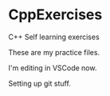 # CppExercises
C++ Self learning exercises

These are my practice files.

I'm editing in VSCode now.

Setting up git stuff.
